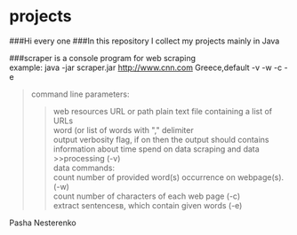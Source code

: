 projects
========
###Hi every one 
###In this repository I collect my projects mainly in Java

###scraper 
is a console program for web scraping<br/>
example: java -jar scraper.jar http://www.cnn.com Greece,default -v -w -c -e<br/>  
>command line parameters:<br/>
>>web resources URL or path plain text file containing a list of URLs<br/>
>>word (or list of words with "," delimiter<br/>
>>output verbosity flag,  if on then the output should contains information about time spend on data scraping and data     >>processing (-v)<br/>
>data commands:<br/>
>>count number of provided word(s) occurrence on webpage(s). (-w)<br/>
>>count number of characters of each web page (-c)<br/>
>>extract sentencesв, which contain given words (-e)<br/>



Pasha Nesterenko
